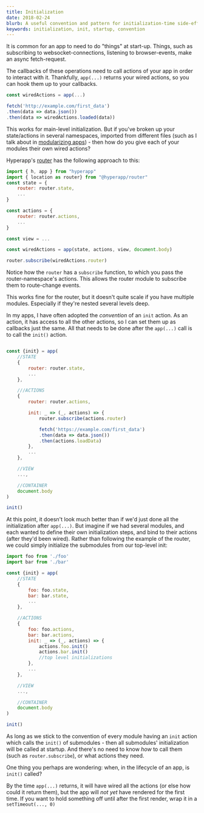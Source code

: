 ```yaml
---
title: Initialization
date: 2018-02-24
blurb: A useful convention and pattern for initialization-time side-efffects, such as listening to browser events or subscribing to websockets.
keywords: initialization, init, startup, convention
---
```


It is common for an app to need to do "things" at start-up. Things, such as subscribing to websocket-connections, listening to browser-events, make an async fetch-request.

The callbacks of these operations need to call actions of your app in order to interact with it. Thankfully, `app(...)` returns your wired actions, so you can hook them up to your callbacks.

```js
const wiredActions = app(...)

fetch('http://example.com/first_data')
.then(data => data.json())
.then(data => wiredActions.loaded(data))
``` 

This works for main-level initialization. But if you've broken up your state/actions in several namespaces, imported from different files (such as I talk about in [modularizing apps](https://zaceno.github.com/post/modular-apps/)) - then how do you give each of your modules their own wired actions?

Hyperapp's [router](https://github.com/hyperapp/router) has the following approach to this:

```js
import { h, app } from "hyperapp"
import { location as router} from "@hyperapp/router"
const state = {
    router: router.state,
    ...
}

const actions = {
    router: router.actions,
    ...
}

const view = ...

const wiredActions = app(state, actions, view, document.body)

router.subscribe(wiredActions.router)

```

Notice how the `router` has a `subscribe` function, to which you pass the router-namespace's actions. This allows the router module to subscribe them to route-change events.

This works fine for the router, but it doesn't quite scale if you have multiple modules. Especially if they're nested several levels deep.

In my apps, I have often adopted the *convention* of an `init` action. As an action, it has access to all the other actions, so I can set them up as callbacks just the same. All that needs to be done after the `app(...)` call is to call the `init()` action.

```js

const {init} = app(
    //STATE
    {
        router: router.state,
        ...
    },

    ///ACTIONS
    {
        router: router.actions,

        init: _ => (_, actions) => {
            router.subscribe(actions.router)

            fetch('https://example.com/first_data')
            .then(data => data.json())
            .then(actions.loadData)            
        },
        ...
    },

    //VIEW
    ...,

    //CONTAINER
    document.body
)

init()

```

At this point, it doesn't look much better than if we'd just done all the initialization after `app(...)`. But imagine if we had several modules, and each wanted to define their own initialization steps, and bind to their actions (after they'd been wired). Rather than following the example of the router, we could simply initialize the submodules from our top-level init:

```js
import foo from './foo'
import bar from './bar'

const {init} = app(
    //STATE
    {
        foo: foo.state,
        bar: bar.state,
        ...
    },

    //ACTIONS
    {
        foo: foo.actions,
        bar: bar.actions,
        init: _ => (_, actions) => {
            actions.foo.init()
            actions.bar.init()
            //top level initializations
        },
        ...
    },

    //VIEW
    ...,

    //CONTAINER
    document.body
)

init()
```

As long as we stick to the convention of every module having an `init` action which calls the `init()` of submodules - then all submodules' initialization will be called at startup. And there's no need to know *how* to call them (such as `router.subscribe`), or what actions they need. 

One thing you perhaps are wondering: when, in the lifecycle of an app, is `init()` called? 

By the time `app(...)` returns, it will have wired all the actions (or else how could it return them), but the app will *not yet* have rendered for the first time. If you want to hold something off until after the first render, wrap it in a `setTimeout(..., 0)`